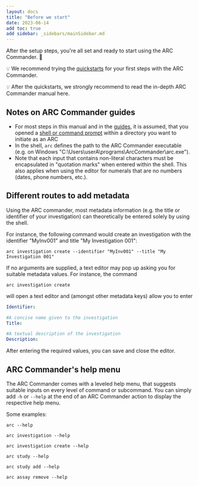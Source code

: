 ```yaml
---
layout: docs
title: "Before we start"
date: 2023-06-14
add toc: true
add sidebar: _sidebars/mainSidebar.md
---
```


After the setup steps, you're all set and ready to start using the ARC Commander. 🎉

:bulb: We recommend trying the [quickstarts](./../guides/index-CreateYourARC.html) for your first steps with the ARC Commander. 

:bulb: After the quickstarts, we strongly recommend to read the in-depth ARC Commander manual here. 

## Notes on ARC Commander guides

- For most steps in this manual and in the [guides](./../guides/index-CreateYourARC.html), it is assumed, that you opened a <a href="./../guides/tutorial_TheCommandLine.html" target="_blank">shell or command prompt</a> within a directory you want to initiate as an ARC
- In the shell, `arc` defines the path to the ARC Commander executable (e.g. on Windows "C:\Users\userA\programs\ArcCommander\arc.exe").
- Note that each input that contains non-literal characters must be encapsulated in "quotation marks" when entered within the shell. This also applies when using the editor for numerals that are no numbers (dates, phone numbers, etc.).

## Different routes to add metadata

Using the ARC commander, most metadata information (e.g. the title or identifier of your investigation) can theoretically be entered solely by using the shell.

For instance, the following command would create an investigation with the identifier "MyInv001" and title "My Investigation 001":
```
arc investigation create --identifier "MyInv001" --title "My Investigation 001"
``` 

If no arguments are supplied, a text editor may pop up asking you for suitable metadata values. 
For instance, the command 

```
arc investigation create
```

will open a text editor and (amongst other metadata keys) allow you to enter


```yaml
Identifier:

#A concise name given to the investigation
Title:

#A textual description of the investigation
Description:
```

After entering the required values, you can save and close the editor.

## ARC Commander's help menu

The ARC Commander comes with a leveled help menu, that suggests suitable inputs on every level of command or subcommand. You can simply add `-h` or `--help` at the end of an ARC Commander action to display the respective help menu.

Some examples: 

```
arc --help
```

```
arc investigation --help
```
```
arc investigation create --help
```

```
arc study --help
```

```
arc study add --help
```

```
arc assay remove --help
```





